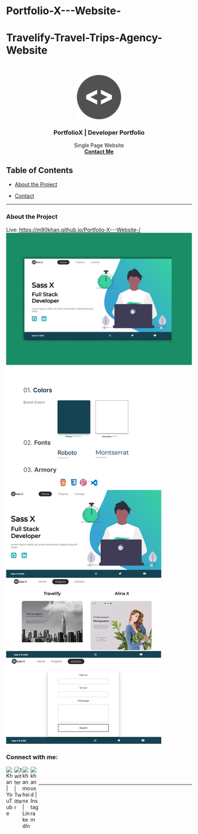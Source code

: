 # Portfolio-X---Website-

# Travelify-Travel-Trips-Agency-Website

<br />
<p align="center">
  <a href="https://m90khan.github.io/Portfolio-X---Website-/">
    <img src="./icons\code.svg" alt="Logo" width="120" height="120">
  </a>

  <h3 align="center">PortfolioX | Developer Portfolio </h3>

  <p align="center">
Single Page Website <br />
    <a href="m90khan@gmail.com"><strong>Contact Me</strong></a>
    </p>
</p>

## Table of Contents

- [About the Project](#about-the-project)

- [Contact](#Contact)

---

### About the Project

Live: https://m90khan.github.io/Portfolio-X---Website-/
<img src="./img/PortfolioX-Cover.jpg">
<img src="./img/PortfolioX.jpg">

### Connect with me:

[<img align="left" alt="Khan | YouTube" width="22px" src="https://cdn.jsdelivr.net/npm/simple-icons@v3/icons/youtube.svg" />][youtube]

[<img align="left" alt="twitter | Twitter" width="22px" src="https://cdn.jsdelivr.net/npm/simple-icons@v3/icons/twitter.svg" />][twitter]
[<img align="left" alt="khanmohsinx | LinkedIn" width="22px" src="https://cdn.jsdelivr.net/npm/simple-icons@v3/icons/linkedin.svg" />][linkedin]
[<img align="left" alt="khanuxd | Instagram" width="22px" src="https://cdn.jsdelivr.net/npm/simple-icons@v3/icons/instagram.svg" />][instagram]
<br />
<br />

---

[youtube]: https://www.youtube.com/channel/UC96rVfdTKsjZpREnH6CaCOw
[twitter]: https://twitter.com/m90khan
[linkedin]: www.linkedin.com/in/uxdkhan
[instagram]: https://www.instagram.com/uxd.khan/
